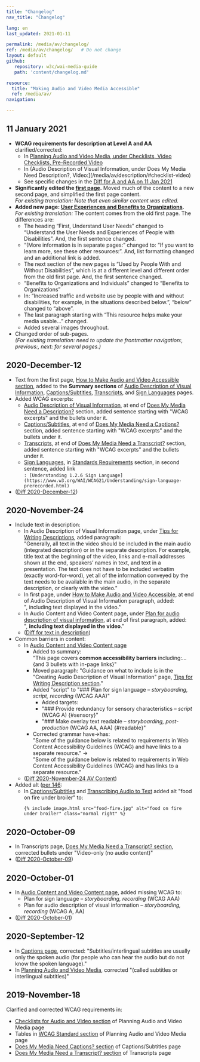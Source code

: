 ```yaml
---
title: "Changelog"
nav_title: "Changelog"

lang: en
last_updated: 2021-01-11

permalink: /media/av/changelog/
ref: /media/av/changelog/   # Do not change
layout: default
github:
   repository: w3c/wai-media-guide
   path: 'content/changelog.md'

resource:
  title: "Making Audio and Video Media Accessible"
  ref: /media/av/
navigation:

---
```


## 11 January 2021

* **WCAG requirements for description at Level A and AA** clarified/corrected:
  * In [Planning Audio and Video Media, under Checklists, Video Checklists, Pre-Recorded Video](/media/av/planning/#checklist-vp)
  * In (Audio Description of Visual Information, under Does My Media Need Description?, Video:](/media/av/description/#checklist-video)
  * See specific changes in the [Diff for A and AA on 11 Jan 2021](https://github.com/w3c/wai-media-guide/pull/156/files)
* **Significantly edited the [first page](/media/av/).** Moved much of the content to a new second page, and simplified the first page content.<br>_For existing translation: Note that even similar content was edited._
* **Added new page: [User Experiences and Benefits to Organizations](/media/av/users-orgs).** <br>_For existing translation:_ The content comes from the old first page. The differences are:
  * The heading “First, Understand User Needs” changed to “Understand the User Needs and Experiences of People with Disabilities”. And, the first sentence changed.
  * “(More information is in separate pages:” changed to: “If you want to learn more, see these other resources:”. And, list formatting changed and an additional link is added.
  * The next section of the new pages is “Used by People With and Without Disabilities”, which is at a different level and different order from the old first page. And, the first sentence changed.
  * “Benefits to Organizations and Individuals” changed to “Benefits to Organizations”
  * In: “Increased traffic and website use by people with and without disabilities, for example, in the situations described below.”, “below” changed to “above”.
  * The last paragraph starting with “This resource helps make your media usable…” changed.
  * Added several images throughout.
* Changed order of sub-pages.<br>_(For existing translation: need to update the frontmatter navigation:, previous:, next: for several pages.)_

## 2020-December-12

* Text from the first page, [How to Make Audio and Video Accessible section](/media/av/#how-to-make-audio-and-video-accessible), added to the **Summary sections** of [Audio Description of Visual Information](/media/av/description/), [Captions/Subtitles](/media/av/captions/), [Transcripts](/media/av/transcripts/), and [Sign Languages](/media/av/sign-languages/) pages.
* Added WCAG excerpts:
  * [Audio Description of Visual Information](/media/av/description/), at end of [Does My Media Need a Description?](/media/av/description/#checklist) section, added sentence starting with "WCAG excerpts" and the bullets under it.
  * [Captions/Subtitles](/media/av/captions/), at end of [Does My Media Need a Captions?](/media/av/captions/#checklist) section, added sentence starting with "WCAG excerpts" and the bullets under it.
  * [Transcripts](/media/av/transcripts/), at end of [Does My Media Need a Transcript?](/media/av/transcripts/#checklist) section, added sentence starting with "WCAG excerpts" and the bullets under it.
  * [Sign Languages](/media/av/sign-languages/), in [Standards Requirements](/media/av/sign-languages/#standards-requirements) section, in second sentence, added link<br> ```: [Understanding 1.2.6 Sign Language](https://www.w3.org/WAI/WCAG21/Understanding/sign-language-prerecorded.html)```
* ([Diff 2020-December-12](https://github.com/w3c/wai-media-guide/pull/148/files))

## 2020-November-24

* Include text in description:
  * In Audio Description of Visual Information page, under [Tips for Writing Descriptions](https://www.w3.org/WAI/media/av/description/#writing), added paragraph:<br>"Generally, all text in the video should be included in the main audio (integrated description) or in the separate description. For example, title text at the beginning of the video, links and e-mail addresses shown at the end, speakers’ names in text, and text in a presentation. The text does not have to be included verbatim (exactly word-for-word), yet all of the information conveyed by the text needs to be available in the main audio, in the separate description, or clearly with the video."
  * In first page, under [How to Make Audio and Video Accessible](https://www.w3.org/WAI/media/av/#how-to-make-audio-and-video-accessible), at end of Audio Description of Visual Information paragraph, added:<br>", including text displayed in the video."
  * In Audio Content and Video Content page, under [Plan for audio description of visual information](https://www.w3.org/WAI/media/av/av-content/#plan-description), at end of first paragraph, added:<br>", **including text displayed in the video**."
  * ([Diff for text in description](https://github.com/w3c/wai-media-guide/pull/126/files))
* Common barriers in content:
  * In [Audio Content and Video Content page](https://www.w3.org/WAI/media/av/av-content/)
    * Added to summary:<br>"This page covers **common accessibility barriers** including:...<br>{and 3 bullets with in-page links}"
    * Moved paragraph: "Guidance on what to include is in the "Creating Audio Description of Visual Information" page, [Tips for Writing Description section](/media/av/description/#writing)."
    * Added "script" to "### Plan for sign language – _storyboarding, script, recording_ (WCAG AAA)"
      * Added targets:
      * "### Provide redundancy for sensory characteristics – _script_ (WCAG A)  {#sensory}"
      * "### Make overlay text readable – _storyboarding, post-production_ (WCAG AA, AAA) {#readable}"
    * Corrected grammar have->has:<br>"Some of the guidance below is related to requirements in Web Content Accessibility Guidelines (WCAG) and have links to a separate resource." -><br>"Some of the guidance below is related to requirements in Web Content Accessibility Guidelines (WCAG) and has links to a separate resource."
  * ([Diff 2020-November-24 AV Content](https://github.com/w3c/wai-media-guide/pull/127/files))
* Added alt ([per 146](https://github.com/w3c/wai-media-guide/issues/146):
  * In [Captions/Subtitles](https://www.w3.org/WAI/media/av/captions/) and [Transcribing Audio to Text](https://www.w3.org/WAI/media/av/transcribing/) added alt "food on fire under broiler" to:
    ```
    {% include image.html src="food-fire.jpg" alt="food on fire under broiler" class="normal right" %}
      ```

## 2020-October-09

* In Transcripts page, [Does My Media Need a Transcript? section](https://www.w3.org/WAI/media/av/transcripts/#checklist), corrected bullets under "Video-only (no audio content)"
* ([Diff 2020-October-09](https://github.com/w3c/wai-media-guide/pull/128/files))

## 2020-October-01

* In [Audio Content and Video Content page](https://www.w3.org/WAI/media/av/av-content/), added missing WCAG to:
   * Plan for sign language – _storyboarding, recording_ (WCAG AAA)
   * Plan for audio description of visual information – _storyboarding, recording_  (WCAG A, AA)
* ([Diff 2020-October-01](https://github.com/w3c/wai-media-guide/commit/77727ef8d05f3fee95b6150164d837465cb8cb8c))

## 2020-September-12

* In [Captions page](https://www.w3.org/WAI/media/av/captions/#captions-and-subtitles), corrected: "Subtitles/interlingual subtitles are usually only the spoken audio (for people who can hear the audio but do not know the spoken language)."
* In [Planning Audio and Video Media](https://www.w3.org/WAI/media/av/planning/), corrected "(called subtitles or interlingual subtitles)"

## 2019-November-18

Clarified and corrected WCAG requirements in:
* [Checklists for Audio and Video section](/media/av/planning/#checklist) of Planning Audio and Video Media page 
* Tables in [WCAG Standard section](/media/av/planning/#wcag-standard) of Planning Audio and Video Media page 
* [Does My Media Need Captions? section](/media/av/captions/#checklist) of Captions/Subtitles page
* [Does My Media Need a Transcript? section](/media/av/transcripts/#checklist) of Transcripts page
